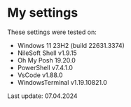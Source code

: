 # My settings

These settings were tested on:

- Windows 11 23H2 (build 22631.3374)
- NileSoft Shell v1.9.15
- Oh My Posh 19.20.0
- PowerShell v7.4.1.0
- VsCode v1.88.0
- WindowsTerminal v1.19.10821.0

Last update: 07.04.2024
